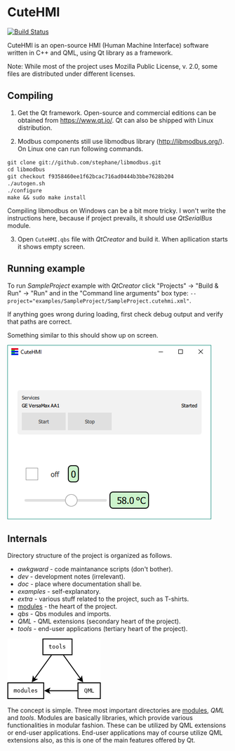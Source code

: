 # CuteHMI

[![Build Status](https://travis-ci.org/michpolicht/CuteHMI.svg?branch=master)](https://travis-ci.org/michpolicht/CuteHMI)

CuteHMI is an open-source HMI (Human Machine Interface) software written in C++ and QML, using Qt library as a framework.

Note: While most of the project uses Mozilla Public License, v. 2.0, some files are distributed under different licenses.

## Compiling

1. Get the Qt framework. Open-source and commercial editions can be obtained from https://www.qt.io/. Qt can also be shipped with Linux distribution.

2. Modbus components still use libmodbus library (http://libmodbus.org/). On Linux one can run following commands.
```  
git clone git://github.com/stephane/libmodbus.git
cd libmodbus
git checkout f9358460ee1f62bcac716ad0444b3bbe7628b204
./autogen.sh
./configure
make && sudo make install
```  
Compiling libmodbus on Windows can be a bit more tricky. I won't write the instructions here, because if project prevails, it should use *QtSerialBus* module.

3. Open `CuteHMI.qbs` file with *QtCreator* and build it. When apllication starts it shows empty screen.

## Running example

To run *SampleProject* example with *QtCreator* click "Projects" -> "Build & Run" -> "Run" and in the "Command line arguments" box type: `--project="examples/SampleProject/SampleProject.cutehmi.xml"`.

If anything goes wrong during loading, first check debug output and verify that paths are correct.

Something similar to this should show up on screen.

![SampleProject screenshot](doc/images/examples/SampleProject/screenshot.png)


## Internals

Directory structure of the project is organized as follows.

- *awkgward* - code maintanance scripts (don't bother).
- *dev* - development notes (irrelevant).
- *doc* - place where documentation shall be.
- *examples* - self-explanatory.
- *extra* - various stuff related to the project, such as T-shirts.
- [modules](modules) - the heart of the project.
- *qbs* - Qbs modules and imports.
- *QML* - QML extensions (secondary heart of the project).
- *tools* - end-user applications (tertiary heart of the project).

![Tools-modules-QML dependency diagram](doc/images/tools_modules_QML_dependency.png)

The concept is simple. Three most important directories are [modules](modules), *QML* and *tools*. Modules are basically libraries, which provide various functionalities in modular fashion. These can be utilized by QML extensions or end-user applications. End-user applications may of course utilize QML extensions also, as this is one of the main features offered by Qt.
